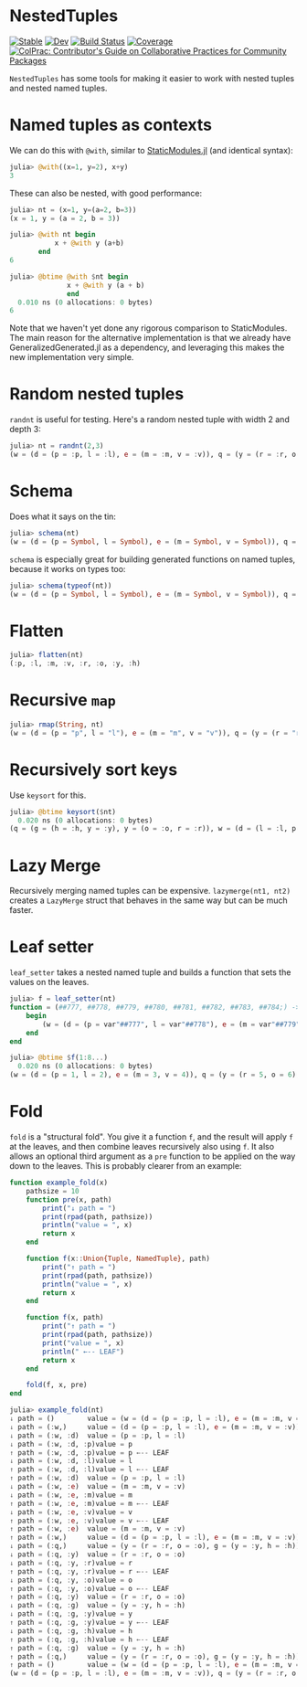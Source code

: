 # NestedTuples

[![Stable](https://img.shields.io/badge/docs-stable-blue.svg)](https://cscherrer.github.io/NestedTuples.jl/stable)
[![Dev](https://img.shields.io/badge/docs-dev-blue.svg)](https://cscherrer.github.io/NestedTuples.jl/dev)
[![Build Status](https://github.com/cscherrer/NestedTuples.jl/workflows/CI/badge.svg)](https://github.com/cscherrer/NestedTuples.jl/actions)
[![Coverage](https://codecov.io/gh/cscherrer/NestedTuples.jl/branch/master/graph/badge.svg)](https://codecov.io/gh/cscherrer/NestedTuples.jl)
[![ColPrac: Contributor's Guide on Collaborative Practices for Community Packages](https://img.shields.io/badge/ColPrac-Contributor's%20Guide-blueviolet)](https://github.com/SciML/ColPrac)

`NestedTuples` has some tools for making it easier to work with nested tuples and nested named tuples.

# Named tuples as contexts

We can do this with `@with`, similar to [StaticModules.jl](https://github.com/MasonProtter/StaticModules.jl) (and identical syntax):

```julia
julia> @with((x=1, y=2), x+y)
3
```

These can also be nested, with good performance:
```julia
julia> nt = (x=1, y=(a=2, b=3))
(x = 1, y = (a = 2, b = 3))

julia> @with nt begin
           x + @with y (a+b)
       end
6

julia> @btime @with $nt begin
              x + @with y (a + b)
              end
  0.010 ns (0 allocations: 0 bytes)
6
```

Note that we haven't yet done any rigorous comparison to StaticModules. The main reason for the alternative implementation is that we already have GeneralizedGenerated.jl as a dependency, and leveraging this makes the new implementation very simple.

# Random nested tuples

`randnt` is useful for testing. Here's a random nested tuple with width 2 and depth 3:
```julia
julia> nt = randnt(2,3)
(w = (d = (p = :p, l = :l), e = (m = :m, v = :v)), q = (y = (r = :r, o = :o), g = (y = :y, h = :h)))
```

# Schema

Does what it says on the tin:
```julia
julia> schema(nt)
(w = (d = (p = Symbol, l = Symbol), e = (m = Symbol, v = Symbol)), q = (y = (r = Symbol, o = Symbol), g = (y = Symbol, h = Symbol)))
```

`schema` is especially great for building generated functions on named tuples, because it works on types too:

```julia
julia> schema(typeof(nt))
(w = (d = (p = Symbol, l = Symbol), e = (m = Symbol, v = Symbol)), q = (y = (r = Symbol, o = Symbol), g = (y = Symbol, h = Symbol)))
```

# Flatten

```julia
julia> flatten(nt)
(:p, :l, :m, :v, :r, :o, :y, :h)
```

# Recursive `map`

```julia
julia> rmap(String, nt)
(w = (d = (p = "p", l = "l"), e = (m = "m", v = "v")), q = (y = (r = "r", o = "o"), g = (y = "y", h = "h")))
```

# Recursively sort keys

Use `keysort` for this.

```julia
julia> @btime keysort($nt)
  0.020 ns (0 allocations: 0 bytes)
(q = (g = (h = :h, y = :y), y = (o = :o, r = :r)), w = (d = (l = :l, p = :p), e = (m = :m, v = :v)))
```

# Lazy Merge

Recursively merging named tuples can be expensive. `lazymerge(nt1, nt2)` creates a `LazyMerge` struct that behaves in the same way but can be much faster. 

# Leaf setter

`leaf_setter` takes a nested named tuple and builds a function that sets the values on the leaves.

```julia
julia> f = leaf_setter(nt)
function = (##777, ##778, ##779, ##780, ##781, ##782, ##783, ##784;) -> begin
    begin
        (w = (d = (p = var"##777", l = var"##778"), e = (m = var"##779", v = var"##780")), q = (y = (r = var"##781", o = var"##782"), g = (y = var"##783", h = var"##784")))
    end
end

julia> @btime $f(1:8...)
  0.020 ns (0 allocations: 0 bytes)
(w = (d = (p = 1, l = 2), e = (m = 3, v = 4)), q = (y = (r = 5, o = 6), g = (y = 7, h = 8)))
```

# Fold

`fold` is a "structural fold". You give it a function `f`, and the result will apply `f` at the leaves, and then combine leaves recursively also using `f`. It also allows an optional third argument as a `pre` function to be applied on the way down to the leaves. This is probably clearer from an example:

```julia
function example_fold(x) 
    pathsize = 10
    function pre(x, path)
        print("↓ path = ")
        print(rpad(path, pathsize))
        println("value = ", x)
        return x
    end 

    function f(x::Union{Tuple, NamedTuple}, path)
        print("↑ path = ")
        print(rpad(path, pathsize))
        println("value = ", x)
        return x
    end 

    function f(x, path)
        print("↑ path = ")
        print(rpad(path, pathsize))
        print("value = ", x)
        println(" ←-- LEAF")
        return x
    end 

    fold(f, x, pre)
end

julia> example_fold(nt)
↓ path = ()        value = (w = (d = (p = :p, l = :l), e = (m = :m, v = :v)), q = (y = (r = :r, o = :o), g = (y = :y, h = :h)))
↓ path = (:w,)     value = (d = (p = :p, l = :l), e = (m = :m, v = :v))
↓ path = (:w, :d)  value = (p = :p, l = :l)
↓ path = (:w, :d, :p)value = p
↑ path = (:w, :d, :p)value = p ←-- LEAF
↓ path = (:w, :d, :l)value = l
↑ path = (:w, :d, :l)value = l ←-- LEAF
↑ path = (:w, :d)  value = (p = :p, l = :l)
↓ path = (:w, :e)  value = (m = :m, v = :v)
↓ path = (:w, :e, :m)value = m
↑ path = (:w, :e, :m)value = m ←-- LEAF
↓ path = (:w, :e, :v)value = v
↑ path = (:w, :e, :v)value = v ←-- LEAF
↑ path = (:w, :e)  value = (m = :m, v = :v)
↑ path = (:w,)     value = (d = (p = :p, l = :l), e = (m = :m, v = :v))
↓ path = (:q,)     value = (y = (r = :r, o = :o), g = (y = :y, h = :h))
↓ path = (:q, :y)  value = (r = :r, o = :o)
↓ path = (:q, :y, :r)value = r
↑ path = (:q, :y, :r)value = r ←-- LEAF
↓ path = (:q, :y, :o)value = o
↑ path = (:q, :y, :o)value = o ←-- LEAF
↑ path = (:q, :y)  value = (r = :r, o = :o)
↓ path = (:q, :g)  value = (y = :y, h = :h)
↓ path = (:q, :g, :y)value = y
↑ path = (:q, :g, :y)value = y ←-- LEAF
↓ path = (:q, :g, :h)value = h
↑ path = (:q, :g, :h)value = h ←-- LEAF
↑ path = (:q, :g)  value = (y = :y, h = :h)
↑ path = (:q,)     value = (y = (r = :r, o = :o), g = (y = :y, h = :h))
↑ path = ()        value = (w = (d = (p = :p, l = :l), e = (m = :m, v = :v)), q = (y = (r = :r, o = :o), g = (y = :y, h = :h)))
(w = (d = (p = :p, l = :l), e = (m = :m, v = :v)), q = (y = (r = :r, o = :o), g = (y = :y, h = :h)))
```
